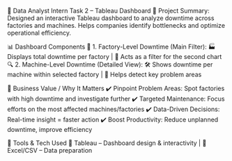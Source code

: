 🧩 Data Analyst Intern Task 2 – Tableau Dashboard
🚀 Project Summary: Designed an interactive Tableau dashboard to analyze downtime across factories and machines. Helps companies identify bottlenecks and optimize operational efficiency.

📊 Dashboard Components
📌 1. Factory-Level Downtime (Main Filter): 🏭 Displays total downtime per factory | 🧭 Acts as a filter for the second chart
🔍 2. Machine-Level Downtime (Detailed View): 🛠️ Shows downtime per machine within selected factory | 🎯 Helps detect key problem areas

💼 Business Value / Why It Matters
✔️ Pinpoint Problem Areas: Spot factories with high downtime and investigate further
✔️ Targeted Maintenance: Focus efforts on the most affected machines/factories
✔️ Data-Driven Decisions: Real-time insight = faster action
✔️ Boost Productivity: Reduce unplanned downtime, improve efficiency

🧰 Tools & Tech Used
🧩 Tableau – Dashboard design & interactivity | 📄 Excel/CSV – Data preparation
